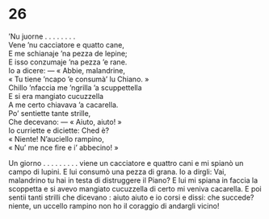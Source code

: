 # 26  
  
’Nu juorne . . . . . . . .  
Vene ’nu cacciatore e quatto cane,  
E me schianaje ’na pezza de lepine;  
E isso conzumaje ’na pezza ’e rane.  
Io a dicere: — « Abbie, malandrine,  
« Tu tiene ’ncapo ’e consumà’ lu Chiano. »  
Chillo ’nfaccia me ’ngrilla ’a scuppettella  
E si era mangiato cucuzzella  
A me certo chiavava ’a cacarella.  
Po’ sentiette tante strille,  
Che decevano: — « Aiuto, aiuto! »  
Io curriette e diciette: Ched è?  
« Niente! N’auciello rampino,  
« Nu’ me nce fire e i’ abbecino! »  

Un giorno . . . . . . . . .
viene un cacciatore e quattro cani
e mi spianò un campo di lupini.
E lui consumò una pezza di grana.
Io a dirgli: Vai, malandrino
tu hai in testa di distruggere il Piano?
E lui mi spiana in faccia la scoppetta
e si avevo mangiato cucuzzella
di certo mi veniva cacarella.
E poi sentii tanti strilli
che dicevano : aiuto aiuto
e io corsi e dissi: che succede?
niente, un uccello rampino
non ho il coraggio di andargli vicino!
